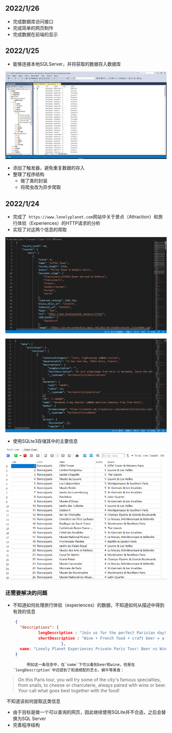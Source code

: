## 2022/1/26

- 完成数据库访问接口
- 完成简单的网页制作
- 完成数据在前端的显示

## 2022/1/25

- 能够连接本地SQLServer，并将获取的数据存入数据库

![sqserver](pic/sqserver.png)

- 添加了触发器，避免重复数据的存入
- 整理了程序结构
  - 做了类的封装
  - 将爬虫改为异步爬取

## 2022/1/24

- 完成了` https://www.lonelyplanet.com`网站中关于景点（Attraction）和旅行体验（Experiences）的HTTP请求的分析
- 实现了对这两个信息的爬取

![attraction信息](pic/attraction信息.png)

![experiences信息](pic/experiences信息.png)

- 使用SQLte3存储其中的主要信息

![db](pic/db.png)

### 还需要解决的问题

- 不知道如何处理旅行体验（experiences）的数据，不知道如何从描述中得到有效的信息

     ```json
      {
        "descriptions": {
                longDescription : "Join us for the perfect Parisian day! Embark on a delicious adventure with this three-hour private Paris tour that stops off at iconic wine bars, bistrots and brasseries. Time to get your foodie game face on with some iconic French food, wine and craft beers!\u00a0\r\nThe best things to do in Paris often revolve around food and wine. On this Paris tour, you will try some of the city\u2019s famous specialties, from snails, to cheese or charcuterie, always paired with wine or beer. Your call what goes best together with the food!\u00a0\r\nYou\u2019ll start this tour on Place de la Bastille,\u00a0the place where the former Bastille prison once stood and where the French Revolution started. Learn about that significant part of French history that still defines us. From here we\u2019ll move to our first stop, a historic bistrot that looks identical to how it did a century ago. It\u2019s here that we\u2019ll try our first bite, some iconic French snails with a glass of wine.\u00a0\r\nWe\u2019ll continue\u00a0your\u00a0tour in the Faubourg Saint-Antoine, formerly a working class neighbourhood, known for its furniture artisans, blue collar feel and\u2026 revolutionary\u00a0vibe!\u00a0\r\nFrom there, we\u2019ll reach one of\u00a0Paris\u2019 most quintessential wine bars. At this friendly wine paradise, the bar serves locals and visitors with the same passion. You might still find old barrels where neighbours can just come and fill their empty bottles for a few euros. Here, you\u2019ll learn about the long history of wine in France, while tasting some wine of course! We\u2019ll also pair that wine\u00a0with some of France\u2019s best charcuterie: delicious p\u00e2t\u00e9s, rillettes\u00a0and\u00a0smoked hams.\u00a0\r\nFrom here we\u2019ll move to one of\u00a0Paris\u2019 oldest markets: March\u00e9 d\u2019Aligre. Take a moment to wander on your own on this iconic bustling market full of delicious French products. We\u2019ll meet\u00a0at the cheese seller stall to grab our beautiful platter of French cheese. After a brief explanation about the different cheeses, we\u2019ll head to a famous beer bar that serves over 300 different beers. You\u2019ll get to try three different tasters from three very different kinds of beers produced in France, which we\u2019ll pair with the cheese. Trust us, while wine and cheese gets all the credit, beer and cheese pairings are becoming more common. This is your chance to discover how well French cheese and Parisian craft beers go together!\u00a0\r\nIf you\u2019re still in the mood, we\u2019ll walk back to Bastille using a beautiful but completely unknown elevated former railway line that\u2019s been turned into a park. The route offers great views over the neighbourhood. The tour will end back at Bastille Square, unless you prefer to keep partying in the buzzing Aligre area!\r\n(If you\u2019d prefer to travel as part of a regular group experience, please book our\u00a0Paris\u00a0Beer vs Wine group tour.)\r\nThis tour is priced for a minimum group size of two travellers. A solo traveller may still book this private experience but will be charged the base rate for two travellers.",
                shortDescription : "Wine + French food + craft beer = a fantastic way to discover\u00a0Paris! Join this laid-back,\u00a0private food and drink-focused walking tour to discover\u00a0Paris\u00a0through its bistrots, wine bars, brasseries, and cool local neighbourhoods. Soak up French culture, learn more about the city, and get your fill of wine, craft beer, and local treats along the way.\r\n\u00a0\r\nThis tour is priced for a minimum group size of two travellers. A solo traveller may still book this private experience but will be charged the base rate for two travellers.\r\n\r\n\r\n\r\n\r\nExperience the best travel stories for yourself. Join a local expert and uncover hidden gems on this city adventure hand-picked by the world\u0027s leading travel publisher. Lonely Planet Experiences powered by Urban Adventures bring stories to life in the best-loved cities around the globe.\r\n\r\n"
                          },
        name: "Lonely Planet Experiences Private Paris Tour: Beer vs Wine"
      }
     ```

        	例如这一条信息中，在`name`下可以看到beer和wine，但是在`longDescription`中还提到了和酒搭配的芝士、蜗牛等美食：

> On this Paris tour, you will try some of the city's famous specialties, from snails, to cheese or charcuterie, always paired with wine or beer. Your call what goes best together with the food!

​	不知道该如何提取这类信息

- 由于目标是做一个可以查询的网页，因此继续使用SQLite并不合适，之后会替换为SQL Server
- 完善程序结构



